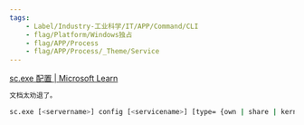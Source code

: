 ```yaml
---
tags:
    - Label/Industry-工业科学/IT/APP/Command/CLI
    - flag/Platform/Windows独占
    - flag/APP/Process
    - flag/APP/Process/_Theme/Service
---
```


[sc.exe 配置 | Microsoft Learn](https://learn.microsoft.com/zh-cn/windows-server/administration/windows-commands/sc-config)

```bash
文档太劝退了。

sc.exe [<servername>] config [<servicename>] [type= {own | share | kernel | filesys | rec | adapt | interact type= {own | share}}] [start= {boot | system | auto | demand | disabled | delayed-auto}] [error= {normal | severe | critical | ignore}] [binpath= <binarypathname>] [group= <loadordergroup>] [tag= {yes | no}] [depend= <dependencies>] [obj= {<accountname> | <objectname>}] [displayname= <displayname>] [password= <password>]


```